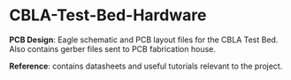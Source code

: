 CBLA-Test-Bed-Hardware
======================

<b>PCB Design</b>: Eagle schematic and PCB layout files for the CBLA Test Bed. Also contains gerber files sent to PCB fabrication house. 

<b>Reference</b>: contains datasheets and useful tutorials relevant to the project. 
